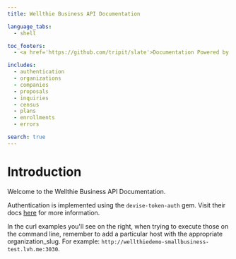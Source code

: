 ```yaml
---
title: Wellthie Business API Documentation

language_tabs:
  - shell

toc_footers:
  - <a href='https://github.com/tripit/slate'>Documentation Powered by Slate</a>

includes:
  - authentication
  - organizations
  - companies
  - proposals
  - inquiries
  - census
  - plans
  - enrollments
  - errors

search: true
---
```


# Introduction

Welcome to the Wellthie Business API Documentation.

Authentication is implemented using the `devise-token-auth` gem. Visit their docs [here](https://github.com/lynndylanhurley/devise_token_auth) for more information.

In the curl examples you'll see on the right, when trying to execute those on the command line, remember to add a particular host with the appropriate organization_slug. For example: `http://wellthiedemo-smallbusiness-test.lvh.me:3030`.
